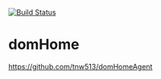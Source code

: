 [![Build Status](https://travis-ci.com/tnw513/domHomeServlet.svg?token=HfjjsxUxWbpxK7P9Cq3v&branch=master)](https://travis-ci.com/tnw513/domHomeServlet)

# domHome #

https://github.com/tnw513/domHomeAgent